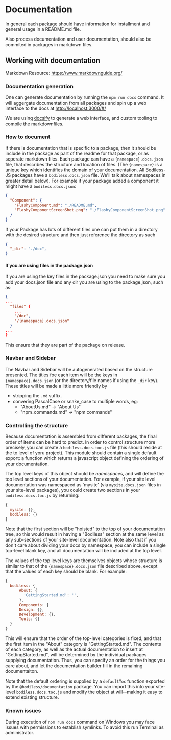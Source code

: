 # Documentation

In general each package should have information for installment and general usage in a README.md file.

Also process documentation and user documentation, should also be commited in packages in markdown files.

## Working with documentation

Markdown Resource: https://www.markdownguide.org/

### Documentation generation

One can generate documentation by running the `npm run docs` command. It will aggergate documentation from all packages and spin up a web interface to the docs at [http://localhost:3000/#/](http://localhost:3000/#/)

We are using [docsify](https://github.com/docsifyjs/docsify/) to generate a web interface, and custom tooling to compile the markdownfiles.

### How to document

If there is documentation that is specific to a package, then it should be include in the package as part of the readme for that package, or as seperate markdown files.
Each package can have a `{namespace}.docs.json` file, that describes the structure and location of files.  (The `{namespace}` is a unique key which identifies the
domain of your documentation. All Bodiless-JS packages have a
`bodiless.docs.json` file.  We'll talk about namespaces in greater detail below). 
For example if your package added a component it might have a `bodiless.docs.json`:

``` json
{
  "Component": {
    "FlashyComponent.md": "./README.md",
    "FlashyComponentScreenShot.png": "./FlashyComponentScreenShot.png"
  }
}
```

If your Package has lots of different files one can put them in a directory with the desired structure and then just reference the directory as such

``` json
{
  "_dir": "./doc",
}
```

#### If you are using files in the package.json

If you are using the key files in the package.json you need to make sure you add your docs.json file and any dir you are using to the package.json, such as:

``` json
{
...
  "files" {
    ...
    "/doc",
    "/{namespace}.docs.json"
  }
...
}
```

This ensure that they are part of the package on release.

### Navbar and Sidebar

The Navbar and Sidebar will be autogenerated based on the structure presented. The
titles foe each item will be the keys in `{namespace}.docs.json` (or the directory/file
names if using the `_dir` key).  These titles will be made a little more friendly
by
- stripping the `.md` suffix.
- convering PascalCase or snake_case to multiple words, eg:
  - "AboutUs.md" -> "About Us"
  - "npm_commands.md" -> "npm commands"

### Controlling the structure

Because documentation is assembled from different packages, the final order of
items can be hard to predict. In order to control structure more precisely, you
can create a `bodiless.docs.toc.js` file (this should reside at the to level of
yoru project). This module should contain a single default export: a function
which returns a javascript object defining the ordering of your documentation.

The top level keys of this object should be *namespaces*, and will define the
top level sections of your documentation. For example, if your site level
documentation was namespaced as 'mysite' (via `mysite.docs.json` files in your
site-level packages), you could create two sections in your
`bodiless.docs.toc.js` by returning:

```js
{
  mysite: {},
  bodiless: {}
}
```

Note that the first section will be "hoisted" to the top of your documentation
tree, so this would result in having a "Bodiless" section at the same level as
any sub-sections of your site-level documentation.  Note also that if you don't
care about dividing your docs by namespace, you can include a single top-level
blank key, and all documentation will be included at the top level.

The values of the top level keys are themselves objects whose structure is
similar to that of the `{namespace}.docs.json` file described above, except that
the values of each key should be blank. For example:

```js
{
  bodiless: {
	  About: {
	  	'GettingStarted.md': '',
	  },
	  Components: {
	  Design: {},
	  Development: {},
	  Tools: {}
  }
}
```

This will ensure that the order of the top-level categories is fixed, and that
the first item in the "About" category is "GettingStarted.md". The contents of
each category, as well as the actual documentation to insert at
"GettingStarted.md", will be determined by the individual packages supplying
documentation. Thus, you can specify an order for the things you care about, and
let the documentation builder fill in the remaining documentaiton.

Note that the default ordering is supplied by a `defaultToc` function exported
by the `@bodiless/documentation` package. You can import this into your
site-level `bodiless.docs.toc.js` and modify the object at will--making it easy
to extend existing structure.

### Known issues

During execution of `npm run docs` command on Windows you may face issues with permissions to establish symlinks. To avoid this run Terminal as administrator. 
